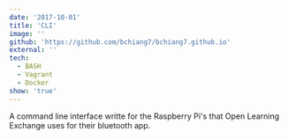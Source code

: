 ```yaml
---
date: '2017-10-01'
title: 'CLI'
image: ''
github: 'https://github.com/bchiang7/bchiang7.github.io'
external: ''
tech:
  - BASH
  - Vagrant
  - Docker
show: 'true'
---
```


A command line interface writte for the Raspberry Pi's that Open Learning Exchange uses for their bluetooth app.

